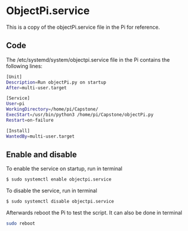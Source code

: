 # ObjectPi.service

This is a copy of the objectPi.service file in the Pi for reference. 

## Code

The /etc/systemd/system/objectpi.service file in the Pi contains the following lines:
```bash
[Unit]
Description=Run objectPi.py on startup
After=multi-user.target

[Service]
User=pi
WorkingDirectory=/home/pi/Capstone/
ExecStart=/usr/bin/python3 /home/pi/Capstone/objectPi.py
Restart=on-failure

[Install]
WantedBy=multi-user.target
```

## Enable and disable
To enable the service on startup, run in terminal
```bash 
$ sudo systemctl enable objectpi.service
```
To disable the service, run in terminal 
```bash
$ sudo systemctl disable objectpi.service
 ```
Afterwards reboot the Pi to test the script. It can also be done in terminal
```bash
sudo reboot
```
